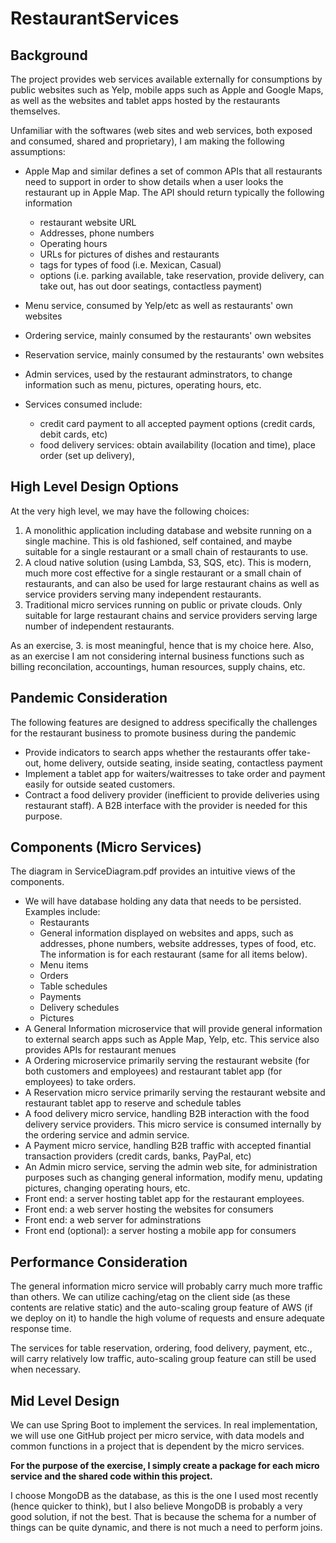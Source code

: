 # RestaurantServices

## Background

The project provides web services available externally for consumptions by public websites such as Yelp, mobile apps such as Apple and Google Maps, as well as the websites and tablet apps hosted by the restaurants themselves.

Unfamiliar with the softwares (web sites and web services, both exposed and consumed, shared and proprietary), I am making the following assumptions:
* Apple Map and similar defines a set of common APIs that all restaurants need to support in order to show details when a user looks the restaurant up in Apple Map.
  The API should return typically the following information
  - restaurant website URL
  - Addresses, phone numbers
  - Operating hours
  - URLs for pictures of dishes and restaurants
  - tags for types of food (i.e. Mexican, Casual)
  - options (i.e. parking available, take reservation, provide delivery, can take out, has out door seatings, contactless payment)
* Menu service, consumed by Yelp/etc as well as restaurants' own websites
* Ordering service, mainly consumed by the restaurants' own websites
* Reservation service, mainly consumed by the restaurants' own websites
* Admin services, used by the restaurant adminstrators, to change information such as menu, pictures, operating hours, etc.

* Services consumed include:
  - credit card payment to all accepted payment options (credit cards, debit cards, etc)
  - food delivery services: obtain availability (location and time), place order (set up delivery), 
  
## High Level Design Options
At the very high level, we may have the following choices:

1. A monolithic application including database and website running on a single machine. This is old fashioned, self contained, and maybe suitable
  for a single restaurant or a small chain of restaurants to use.
2. A cloud native solution (using Lambda, S3, SQS, etc). This is modern, much more cost effective for a single restaurant or a small chain of restaurants,
  and can also be used for large restaurant chains as well as service providers serving many independent restaurants.
3. Traditional micro services running on public or private clouds. Only suitable for large restaurant chains and service providers serving large number
   of independent restaurants.

As an exercise, 3. is most meaningful, hence that is my choice here.
Also, as an exercise I am not considering internal business functions such as billing reconcilation, accountings, human resources, supply chains, etc.

## Pandemic Consideration

The following features are designed to address specifically the challenges for the restaurant business to promote business during the pandemic
* Provide indicators to search apps whether the restaurants offer take-out, home delivery, outside seating, inside seating, contactless payment
* Implement a tablet app for waiters/waitresses to take order and payment easily for outside seated customers.
* Contract a food delivery provider (inefficient to provide deliveries using restaurant staff). A B2B interface with the provider is needed for this purpose.

## Components (Micro Services)
The diagram in ServiceDiagram.pdf provides an intuitive views of the components.
* We will have database holding any data that needs to be persisted. Examples include:
  - Restaurants
  - General information displayed on websites and apps, such as addresses, phone numbers, website addresses, types of food, etc.
    The information is for each restaurant (same for all items below).
  - Menu items
  - Orders
  - Table schedules
  - Payments
  - Delivery schedules
  - Pictures
* A General Information microservice that will provide general information to external search apps such as Apple Map, Yelp, etc.
  This service also provides APIs for restaurant menues
* A Ordering microservice primarily serving the restaurant website (for both customers and employees) and restaurant tablet app (for employees) 
  to take orders. 
* A Reservation micro service primarily serving the restaurant website and restaurant tablet app to reserve and schedule tables
* A food delivery micro service, handling B2B interaction with the food delivery service providers. This micro service
  is consumed internally by the ordering service and admin service.
* A Payment micro service, handling B2B traffic with accepted finantial transaction providers (credit cards, banks, PayPal, etc)
* An Admin micro service, serving the admin web site, for administration purposes such as changing general information, modify menu,
  updating pictures, changing operating hours, etc.
* Front end: a server hosting tablet app for the restaurant employees.
* Front end: a web server hosting the websites for consumers
* Front end: a web server for adminstrations
* Front end (optional): a server hosting a mobile app for consumers

## Performance Consideration
The general information micro service will probably carry much more traffic than others. We can utilize caching/etag on the client side (as 
these contents are relative static) and the auto-scaling group feature of AWS (if we deploy on it) to handle the high volume
of requests and ensure adequate response time.

The services for table reservation, ordering, food delivery, payment, etc., will carry relatively low traffic, auto-scaling group feature can
still be used when necessary.

## Mid Level Design
We can use Spring Boot to implement the services.
In real implementation, we will use one GitHub project per micro service, with data models and common functions in a project that is dependent by
the micro services.

__For the purpose of the exercise, I simply create a package for each micro service and the shared code within this project.__

I choose MongoDB as the database, as this is the one I used most recently (hence quicker to think), but I also believe MongoDB is
probably a very good solution, if not the best. That is because the schema for a number of things can be quite dynamic, and there is
not much a need to perform joins.
